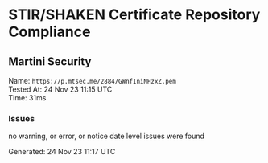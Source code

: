 # STIR/SHAKEN Certificate Repository Compliance

## Martini Security

Name: `https://p.mtsec.me/2884/GWnfIniNHzxZ.pem`\
Tested At: 24 Nov 23 11:15 UTC\
Time: 31ms

### Issues

no warning, or error, or notice date level issues were found

Generated: 24 Nov 23 11:17 UTC